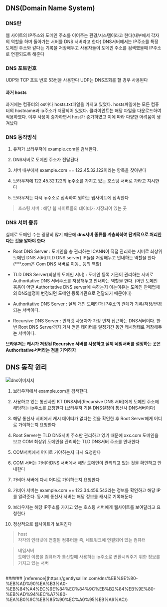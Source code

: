 
## DNS(Domain Name System)

### DNS란
웹 사이트의 IP주소와 도메인 주소를 이어주는 환경/시스템이라고 한다(내부에서 각자의 역할을 하며 돌아가는 서버를 DNS 서버라고 한다)
DNS서버에서는 IP주소를 특정 도메인 주소와 같다는 기록을 저장해두고 사용자들이 도메인 주소를 검색했을때 IP주소로 연결되도록 해준다

### DNS 포트번호
UDP와 TCP 포트 번호 53번을 사용한다
UDP는 DNS조회를 할 경우 사용된다

#### 과거 hosts
과거에는 컴퓨터의 os마다 hosts.txt파일을 가지고 있었다. hosts파일에는 모든 컴퓨터의 hostname과 ip주소가 저장되어 있었다. 클라이언트는 해당 파일을 다운로드하여 적용하였다. 이후 사용이 증가하면서 host가 증가하였고 이에 따라 다양한 어려움이 생겨났다

### DNS 동작방식
1. 유저가 브라우저에 example.com을 검색한다.

2. DNS서버로 도메인 주소가 전달된다

3. 서버 내부에서 example.com == 122.45.32.122이라는 항목을 찾아낸다

4. 브라우저에 122.45.32.122의 ip주소를 가지고 있는 호스팅 서버로 가라고 지시한다

5. 브라우저는 다시 ip주소로 접속하여 원하는 웹사이트에 접속한다

>호스팅 서버 : 해당 웹 사이트들의 데이터가 저장되어 있는 곳

### DNS 서버 종류
실제로 도메인 수는 굉장히 많기 때문에 __dns서버 종류를 계층화하여 단계적으로 처리한다는 것을 알아야 한다__

- Root DNS Server : 도메인을 총 관리하는 ICANN이 직접 관리하는 서버로 최상위 도메인 DNS 서버(TLD DNS server) IP들을 저장해두고 안내하는 역할을 한다 (***.com은 Com DNS 서버로 이동.. 등의 역할)

- TLD DNS Server(최상위 도메인 서버) : 도메인 등록 기관이 관리하는 서버로   Authoritative DNS 서버주소를 저장해두고 안내하는 역할을 한다.
(어떤 도메인 묶음이 어떤  Authoritative DNS server에 속하는지 아는이유는 도메인 판매업체의 DNS설정이 변경되면 도메인 등록기관으로 전달되기 때문이다)

- Authoritative DNS Server : 실제 개인 도메인과 IP주소의 관계가 기록/저장/변경되는 서버이다.

- Recursive DNS Server : 인터넷 사용자가 가장 먼저 접근하는 DNS서버이다. 한번 Root DNS Server까지 거쳐 얻은 데이터를 일정기간 동안 캐시형태로 저장해두는 서버이다.

__브라우저는 캐시가 저장된 Recursive 서버를 사용하고 실제 네임서버를 설정하는 곳은 Authoritative서버라는 점을 기억하자__

## DNS 동작 원리

![dns이미지지](https://user-images.githubusercontent.com/64240637/132820545-60610db9-60b7-48c9-917a-5f29023702ee.png)

1. 브라우저에서 example.com을 검색한다.

2. 사용하고 있는 통신사인 KT DNS서버(Recursive DNS 서버)에게 도메인 주소에 해당하는 ip주소를 요청한다 (브라우저 기본 DNS설정이 통신사 DNS서버이다)

3. 해당 통신사 서버에서 캐시 데이터가 없다는 것을 확인한 후 Root Server에게 어디로 가야하는지 요청한다

4. Root Server는 TLD DNS서버 주소만 관리하고 있기 때문에 xxx.com 도메인을 보고 COM 최상위 도메인을 관리하는 TLD DNS서버 주소를 안내한다

5. COM서버에서 어디로 가야하는지 다시 요청한다

6. COM 서버는 가비아DNS 서버에서 해당 도메인이 관리되고 있는 것을 확인하고 안내한다

7. 가비아 서버에 다시 어디로 가야하는지 요청한다

8. 가비아 서버는 example.com == 123.34.456.543라는 정보를 확인하고 해당 IP를 알려준다. 동시에 통신사 서버는 해당 정보를 캐시로 기록해둔다

9. 브라우저는 해당 IP주소를 가지고 있는 호스팅 서버에게 웹사이트를 보여달라고 요청한다

10. 정상적으로 웹사이트가 보여진다

> host   
> 각각의 인터넷에 연결된 컴퓨터들 즉, 네트워크에 연결되어 있는 컴퓨터

> 네임서버   
> 도메인 이름을 컴퓨터가 통신할때 사용하는 ip주소로 변환시켜주기 위한 정보를 가지고 있는 서버
<br>
###### [reference](https://gentlysallim.com/dns%EB%9E%80-%EB%AD%90%EA%B3%A0-%EB%84%A4%EC%9E%84%EC%84%9C%EB%B2%84%EB%9E%80-%EB%AD%94%EC%A7%80-%EA%B0%9C%EB%85%90%EC%A0%95%EB%A6%AC/)